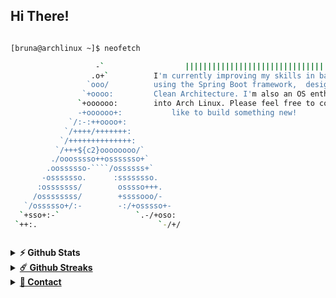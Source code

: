 
## Hi There! 
```bash

[bruna@archlinux ~]$ neofetch

                   -`                  |||||||||||||||||||||||||||||||||||||||||||||||||||||||||        
                  .o+`			I'm currently improving my skills in backend development                     
                 `ooo/			using the Spring Boot framework,  design patterns with 
                `+oooo:			Clean Architecture. I'm also an OS enthusiast and diving
               `+oooooo:		into Arch Linux. Please feel free to contact me if you'd 
               -+oooooo+:	        like to build something new!
             `/:-:++oooo+:		
            `/++++/+++++++:		
           `/++++++++++++++:		
          `/+++${c2}oooooooo/`		
         ./ooosssso++osssssso+`		                                                  .--.
        .oossssso-````/ossssss+`	                                                 |o_o |
       -osssssso.      :ssssssso.	                                                 |:_/ |
      :osssssss/        osssso+++.                                                      //   \ \
     /ossssssss/        +ssssooo/-                                                     (|     | )
   `/ossssso+/:-        -:/+osssso+-                                                  /'\_   _/`\
  `+sso+:-`                 `.-/+oso:                                                 \___)=(___/
 `++:.                           `-/+/



```




<!--### Languages and Tools:

<code><img height="27" src="https://raw.githubusercontent.com/github/explore/80688e429a7d4ef2fca1e82350fe8e3517d3494d/topics/html/html.png" alt="html"></code>
<code><img height="27" src="https://raw.githubusercontent.com/github/explore/80688e429a7d4ef2fca1e82350fe8e3517d3494d/topics/css/css.png" alt="css"></code>
<code><img height="27" src="https://raw.githubusercontent.com/github/explore/80688e429a7d4ef2fca1e82350fe8e3517d3494d/topics/javascript/javascript.png" alt="javascript"></code>
<code><img height="27" src="https://raw.githubusercontent.com/github/explore/80688e429a7d4ef2fca1e82350fe8e3517d3494d/topics/nodejs/nodejs.png" alt="nodejs"></code>
<code><img height="27" src="https://raw.githubusercontent.com/github/explore/80688e429a7d4ef2fca1e82350fe8e3517d3494d/topics/java/java.png" alt="java"></code>
<code><img height="27" src="https://raw.githubusercontent.com/github/explore/80688e429a7d4ef2fca1e82350fe8e3517d3494d/topics/terminal/terminal.png" alt="terminal"></code> -->

<details>
  <summary><b>⚡ Github Stats</b></summary>

  <br />
<div>
<a href="https://github.com/Brunamark">
<img height="160em" src="https://github-readme-stats.vercel.app/api/top-langs/?username=Brunamark&layout=compact&langs_count=7&theme=dracula"/>
<!--<img height="160em" src="https://github-readme-stats.vercel.app/api?username=Brunamark&show_icons=true&theme=dracula&include_all_commits=true&count_private=true"/>-->
</div>

</details>
<details>
  <summary><b>☄️ Github Streaks</b></summary>

  <br />
  <img height="180em" src="https://github-readme-streak-stats.herokuapp.com/?user=Brunamark&hide_border=true" />
</details>

<details>
<summary><b>💬 Contact</b></summary>
<br />


<ul>
<li>✉️email: brunamarkowisk@gmail.com</li>
</ul>
</details>



